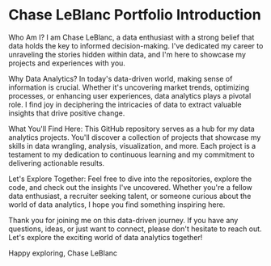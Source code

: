 # Chase LeBlanc Portfolio Introduction
Who Am I?
I am Chase LeBlanc, a data enthusiast with a strong belief that data holds the key to informed decision-making. I've dedicated my career to unraveling the stories hidden within data, and I'm here to showcase my projects and experiences with you.

Why Data Analytics?
In today's data-driven world, making sense of information is crucial. Whether it's uncovering market trends, optimizing processes, or enhancing user experiences, data analytics plays a pivotal role. I find joy in deciphering the intricacies of data to extract valuable insights that drive positive change.

What You'll Find Here:
This GitHub repository serves as a hub for my data analytics projects. You'll discover a collection of projects that showcase my skills in data wrangling, analysis, visualization, and more. Each project is a testament to my dedication to continuous learning and my commitment to delivering actionable results.

Let's Explore Together:
Feel free to dive into the repositories, explore the code, and check out the insights I've uncovered. Whether you're a fellow data enthusiast, a recruiter seeking talent, or someone curious about the world of data analytics, I hope you find something inspiring here.

Thank you for joining me on this data-driven journey. If you have any questions, ideas, or just want to connect, please don't hesitate to reach out. Let's explore the exciting world of data analytics together!

Happy exploring,
Chase LeBlanc
